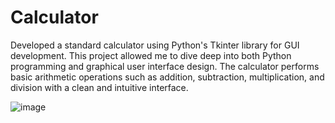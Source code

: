 # Calculator
Developed a standard calculator using Python's Tkinter library for GUI development. This project allowed me to dive deep into both Python programming and graphical user interface design. The calculator performs basic arithmetic operations such as addition, subtraction, multiplication, and division with a clean and intuitive interface.


![image](https://github.com/user-attachments/assets/fd4543f8-cc8e-40e1-9942-4d43e2e30179)
